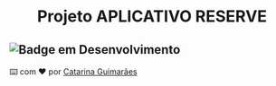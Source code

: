  <h1 align="center">
  <p> Projeto APLICATIVO RESERVE </p> 
 </h1>
 
 ![Badge em Desenvolvimento](http://img.shields.io/static/v1?label=STATUS&message=EM%20DESENVOLVIMENTO&color=GREEN&style=for-the-badge)
---

⌨️ com ❤️ por [Catarina Guimarães](https://github.com/catarinaguima) 
